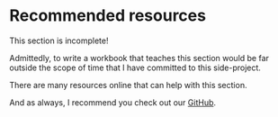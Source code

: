 # Recommended resources

This section is incomplete!

Admittedly, to write a workbook that teaches this section would be far outside the scope of time that I have committed to this side-project.

There are many resources online that can help with this section.

And as always, I recommend you check out our [GitHub](https://github.com/KPU-AGC).
